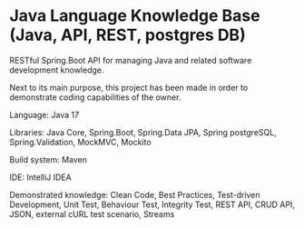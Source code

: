 # Java Language Knowledge Base (Java, API, REST, postgres DB)
<p>RESTful Spring.Boot API for managing Java and related software development knowledge.</p>
<p>Next to its main purpose, this project has been made in order to demonstrate coding capabilities of the owner.</p>
<p>Language: Java 17</p>
<p>Libraries: Java Core, Spring.Boot, Spring.Data JPA, Spring postgreSQL, Spring.Validation, MockMVC, Mockito</p>
<p>Build system: Maven</p>
<p>IDE: IntelliJ IDEA</p>
<p>Demonstrated knowledge: Clean Code, Best Practices, Test-driven Development, Unit Test, Behaviour Test, Integrity Test, REST API, CRUD API, JSON, external cURL test scenario, Streams</p>
